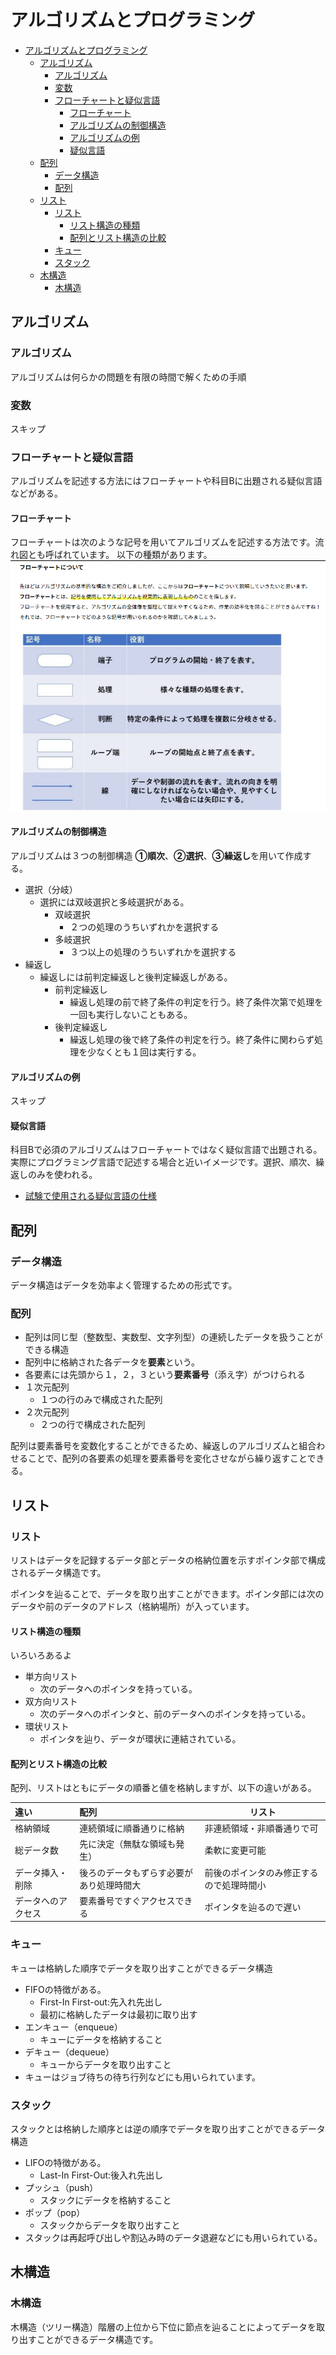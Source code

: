 # アルゴリズムとプログラミング
- [アルゴリズムとプログラミング](#アルゴリズムとプログラミング)
  - [アルゴリズム](#アルゴリズム)
    - [アルゴリズム](#アルゴリズム-1)
    - [変数](#変数)
    - [フローチャートと疑似言語](#フローチャートと疑似言語)
      - [フローチャート](#フローチャート)
      - [アルゴリズムの制御構造](#アルゴリズムの制御構造)
      - [アルゴリズムの例](#アルゴリズムの例)
      - [疑似言語](#疑似言語)
  - [配列](#配列)
    - [データ構造](#データ構造)
    - [配列](#配列-1)
  - [リスト](#リスト)
    - [リスト](#リスト-1)
      - [リスト構造の種類](#リスト構造の種類)
      - [配列とリスト構造の比較](#配列とリスト構造の比較)
    - [キュー](#キュー)
    - [スタック](#スタック)
  - [木構造](#木構造)
    - [木構造](#木構造-1)

## アルゴリズム
### アルゴリズム
アルゴリズムは何らかの問題を有限の時間で解くための手順

### 変数
スキップ

### フローチャートと疑似言語
アルゴリズムを記述する方法にはフローチャートや科目Bに出題される疑似言語などがある。
#### フローチャート
フローチャートは次のような記号を用いてアルゴリズムを記述する方法です。流れ図とも呼ばれています。
以下の種類があります。
![](images/2023-10-25-15-25-37.png)

#### アルゴリズムの制御構造
アルゴリズムは３つの制御構造 **①順次**、**②選択**、**③繰返し**を用いて作成する。

- 選択（分岐）
  - 選択には双岐選択と多岐選択がある。
    - 双岐選択
      - ２つの処理のうちいずれかを選択する
    - 多岐選択
      - ３つ以上の処理のうちいずれかを選択する
- 繰返し
  - 繰返しには前判定繰返しと後判定繰返しがある。
    - 前判定繰返し
      - 繰返し処理の前で終了条件の判定を行う。終了条件次第で処理を一回も実行しないこともある。
    - 後判定繰返し
      - 繰返し処理の後で終了条件の判定を行う。終了条件に関わらず処理を少なくとも１回は実行する。

#### アルゴリズムの例
スキップ

#### 疑似言語
科目Bで必須のアルゴリズムはフローチャートではなく疑似言語で出題される。実際にプログラミング言語で記述する場合と近いイメージです。選択、順次、繰返しのみを使われる。

- [試験で使用される疑似言語の仕様](./shiken_yougo_ver5_0.pdf)

## 配列
### データ構造
データ構造はデータを効率よく管理するための形式です。

### 配列
- 配列は同じ型（整数型、実数型、文字列型）の連続したデータを扱うことができる構造
- 配列中に格納された各データを**要素**という。
- 各要素には先頭から１，２，３という**要素番号**（添え字）がつけられる
- １次元配列
  - １つの行のみで構成された配列
- ２次元配列
  - ２つの行で構成された配列

配列は要素番号を変数化することができるため、繰返しのアルゴリズムと組合わせることで、配列の各要素の処理を要素番号を変化させながら繰り返すことできる。

## リスト
### リスト
リストはデータを記録するデータ部とデータの格納位置を示すポインタ部で構成されるデータ構造です。

ポインタを辿ることで、データを取り出すことができます。ポインタ部には次のデータや前のデータのアドレス（格納場所）が入っています。

#### リスト構造の種類
いろいろあるよ
- 単方向リスト
  - 次のデータへのポインタを持っている。
- 双方向リスト
  - 次のデータへのポインタと、前のデータへのポインタを持っている。
- 環状リスト
  - ポインタを辿り、データが環状に連結されている。

#### 配列とリスト構造の比較
配列、リストはともにデータの順番と値を格納しますが、以下の違いがある。

| 違い               | 配列                                     | リスト                                   |
| :----------------- | :--------------------------------------- | ---------------------------------------- |
| 格納領域           | 連続領域に順番通りに格納                 | 非連続領域・非順番通りで可               |
| 総データ数         | 先に決定（無駄な領域も発生）             | 柔軟に変更可能                           |
| データ挿入・削除   | 後ろのデータもずらす必要があり処理時間大 | 前後のポインタのみ修正するので処理時間小 |
| データへのアクセス | 要素番号ですぐアクセスできる             | ポインタを辿るので遅い |

### キュー
キューは格納した順序でデータを取り出すことができるデータ構造
- FIFOの特徴がある。
  - First-In First-out:先入れ先出し
  - 最初に格納したデータは最初に取り出す
- エンキュー（enqueue）
  - キューにデータを格納すること
- デキュー（dequeue）
  - キューからデータを取り出すこと
- キューはジョブ待ちの待ち行列などにも用いられています。

### スタック
スタックとは格納した順序とは逆の順序でデータを取り出すことができるデータ構造
- LIFOの特徴がある。
  - Last-In First-Out:後入れ先出し
- プッシュ（push）
  - スタックにデータを格納すること
- ポップ（pop）
  - スタックからデータを取り出すこと
- スタックは再起呼び出しや割込み時のデータ退避などにも用いられている。

## 木構造
### 木構造
木構造（ツリー構造）階層の上位から下位に節点を辿ることによってデータを取り出すことができるデータ構造です。